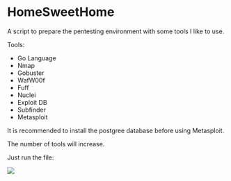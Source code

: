 # HomeSweetHome

A script to prepare the pentesting environment with some tools I like to use.

Tools:

- Go Language
- Nmap
- Gobuster
- WafW00f
- Fuff
- Nuclei
- Exploit DB
- Subfinder
- Metasploit


It is recommended to install the postgree database before using Metasploit.

The number of tools will increase.

Just run the file: 

![](https://firebasestorage.googleapis.com/v0/b/mygithub-5addb.appspot.com/o/WhatsApp%20Image%202022-09-25%20at%2017.26.40.jpeg?alt=media&token=367b7e70-b529-4cdc-bd59-179b68d20876)
